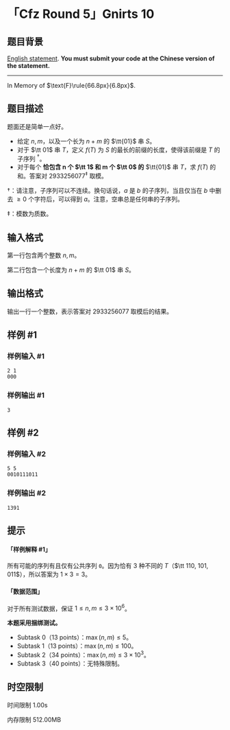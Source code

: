 # 「Cfz Round 5」Gnirts 10

## 题目背景

[English statement](https://www.luogu.com.cn/problem/U517658). **You must submit your code at the Chinese version of the statement.**

---

In Memory of $\text{F}\rule{66.8px}{6.8px}$.

## 题目描述

题面还是简单一点好。

- 给定 $n, m$，以及一个长为 $n + m$ 的 $\tt{01}$ 串 $S$。
- 对于 $\tt 01$ 串 $T$，定义 $f(T)$ 为 $S$ 的最长的前缀的长度，使得该前缀是 $T$ 的子序列 $^\dagger$。
- 对于每个 **恰包含 $\bm n$ 个 $\tt 1$ 和 $\bm m$ 个 $\tt 0$ 的** $\tt{01}$ 串 $T$，求 $f(T)$ 的和。答案对 $2933256077^\ddagger$ 取模。

$\dagger$：请注意，子序列可以不连续。换句话说，$a$ 是 $b$ 的子序列，当且仅当在 $b$ 中删去 $\geq 0$ 个字符后，可以得到 $a$。注意，空串总是任何串的子序列。

$\ddagger$：模数为质数。

## 输入格式

第一行包含两个整数 $n, m$。  

第二行包含一个长度为 $n + m$ 的 $\tt 01$ 串 $S$。

## 输出格式

输出一行一个整数，表示答案对 $2933256077$ 取模后的结果。

## 样例 #1

### 样例输入 #1

```
2 1
000
```

### 样例输出 #1

```
3
```

## 样例 #2

### 样例输入 #2

```
5 5
0010111011
```

### 样例输出 #2

```
1391
```

## 提示

#### 「样例解释 #1」

所有可能的序列有且仅有公共序列 $\texttt{0}$。因为恰有 $3$ 种不同的 $T$（$\tt 110, 101, 011$），所以答案为 $1\times 3 = 3$。

#### 「数据范围」

对于所有测试数据，保证 $1 \leq n, m \leq 3\times 10^6$。

**本题采用捆绑测试。**

- Subtask 0（13 points）：$\max(n, m) \leq 5$。
- Subtask 1（13 points）：$\max(n, m) \leq 100$。
- Subtask 2（34 points）：$\max(n, m) \leq 3 \times 10^3$。
- Subtask 3（40 points）：无特殊限制。

## 时空限制



时间限制
1.00s

内存限制
512.00MB